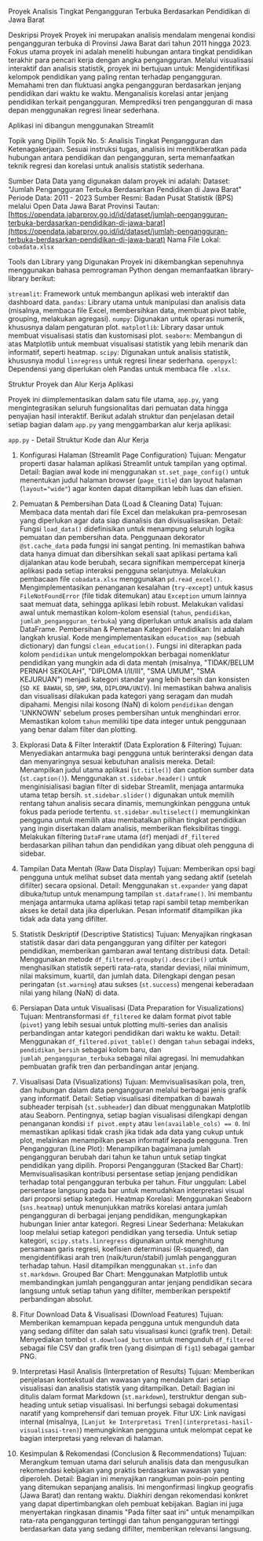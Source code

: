 Proyek Analisis Tingkat Pengangguran Terbuka Berdasarkan Pendidikan di Jawa Barat

Deskripsi Proyek
Proyek ini merupakan analisis mendalam mengenai kondisi pengangguran terbuka di Provinsi Jawa Barat dari tahun 2011 hingga 2023. Fokus utama proyek ini adalah meneliti hubungan antara tingkat pendidikan terakhir para pencari kerja dengan angka pengangguran. Melalui visualisasi interaktif dan analisis statistik, proyek ini bertujuan untuk:
 Mengidentifikasi kelompok pendidikan yang paling rentan terhadap pengangguran.
 Memahami tren dan fluktuasi angka pengangguran berdasarkan jenjang pendidikan dari waktu ke waktu.
 Menganalisis korelasi antar jenjang pendidikan terkait pengangguran.
 Memprediksi tren pengangguran di masa depan menggunakan regresi linear sederhana.

Aplikasi ini dibangun menggunakan Streamlit

Topik yang Dipilih
Topik No. 5: Analisis Tingkat Pengangguran dan Ketenagakerjaan. Sesuai instruksi tugas, analisis ini menitikberatkan pada hubungan antara pendidikan dan pengangguran, serta memanfaatkan teknik regresi dan korelasi untuk analisis statistik sederhana.

Sumber Data
Data yang digunakan dalam proyek ini adalah:
 Dataset: "Jumlah Pengangguran Terbuka Berdasarkan Pendidikan di Jawa Barat"
 Periode Data: 2011 - 2023
 Sumber Resmi: Badan Pusat Statistik (BPS) melalui Open Data Jawa Barat Provinsi
 Tautan: [https://opendata.jabarprov.go.id/id/dataset/jumlah-pengangguran-terbuka-berdasarkan-pendidikan-di-jawa-barat](https://opendata.jabarprov.go.id/id/dataset/jumlah-pengangguran-terbuka-berdasarkan-pendidikan-di-jawa-barat)
 Nama File Lokal: `cobadata.xlsx`

Tools dan Library yang Digunakan
Proyek ini dikembangkan sepenuhnya menggunakan bahasa pemrograman Python dengan memanfaatkan library-library berikut:

 `streamlit`: Framework untuk membangun aplikasi web interaktif dan dashboard data.
 `pandas`: Library utama untuk manipulasi dan analisis data (misalnya, membaca file Excel, membersihkan data, membuat pivot table, grouping, melakukan agregasi).
 `numpy`: Digunakan untuk operasi numerik, khususnya dalam pengaturan plot.
 `matplotlib`: Library dasar untuk membuat visualisasi statis dan kustomisasi plot.
 `seaborn`: Membangun di atas Matplotlib untuk membuat visualisasi statistik yang lebih menarik dan informatif, seperti heatmap.
 `scipy`: Digunakan untuk analisis statistik, khususnya modul `linregress` untuk regresi linear sederhana.
 `openpyxl`: Dependensi yang diperlukan oleh Pandas untuk membaca file `.xlsx`.

Struktur Proyek dan Alur Kerja Aplikasi

Proyek ini diimplementasikan dalam satu file utama, `app.py`, yang mengintegrasikan seluruh fungsionalitas dari pemuatan data hingga penyajian hasil interaktif. Berikut adalah struktur dan penjelasan detail setiap bagian dalam `app.py` yang menggambarkan alur kerja aplikasi:

 `app.py` - Detail Struktur Kode dan Alur Kerja

1.  Konfigurasi Halaman (Streamlit Page Configuration)
     Tujuan: Mengatur properti dasar halaman aplikasi Streamlit untuk tampilan yang optimal.
     Detail: Bagian awal kode ini menggunakan `st.set_page_config()` untuk menentukan judul halaman browser (`page_title`) dan layout halaman (`layout="wide"`) agar konten dapat ditampilkan lebih luas dan efisien.

2.  Pemuatan & Pembersihan Data (Load & Cleaning Data)
     Tujuan: Membaca data mentah dari file Excel dan melakukan pra-pemrosesan yang diperlukan agar data siap dianalisis dan divisualisasikan.
     Detail:
         Fungsi `load_data()` didefinisikan untuk menampung seluruh logika pemuatan dan pembersihan data.
         Penggunaan dekorator `@st.cache_data` pada fungsi ini sangat penting. Ini memastikan bahwa data hanya dimuat dan dibersihkan sekali saat aplikasi pertama kali dijalankan atau kode berubah, secara signifikan mempercepat kinerja aplikasi pada setiap interaksi pengguna selanjutnya.
         Melakukan pembacaan file `cobadata.xlsx` menggunakan `pd.read_excel()`.
         Mengimplementasikan penanganan kesalahan (`try-except`) untuk kasus `FileNotFoundError` (file tidak ditemukan) atau `Exception` umum lainnya saat memuat data, sehingga aplikasi lebih robust.
         Melakukan validasi awal untuk memastikan kolom-kolom esensial (`tahun`, `pendidikan`, `jumlah_pengangguran_terbuka`) yang diperlukan untuk analisis ada dalam DataFrame.
         Pembersihan & Pemetaan Kategori Pendidikan: Ini adalah langkah krusial. Kode mengimplementasikan `education_map` (sebuah dictionary) dan fungsi `clean_education()`. Fungsi ini diterapkan pada kolom `pendidikan` untuk mengelompokkan berbagai nomenklatur pendidikan yang mungkin ada di data mentah (misalnya, "TIDAK/BELUM PERNAH SEKOLAH", "DIPLOMA I/II/III", "SMA UMUM", "SMA KEJURUAN") menjadi kategori standar yang lebih bersih dan konsisten (`SD KE BAWAH`, `SD`, `SMP`, `SMA`, `DIPLOMA/UNIV`). Ini memastikan bahwa analisis dan visualisasi dilakukan pada kategori yang seragam dan mudah dipahami.
         Mengisi nilai kosong (NaN) di kolom `pendidikan` dengan 'UNKNOWN' sebelum proses pembersihan untuk menghindari error.
         Memastikan kolom `tahun` memiliki tipe data integer untuk penggunaan yang benar dalam filter dan plotting.

3.  Ekplorasi Data & Filter Interaktif (Data Exploration & Filtering)
     Tujuan: Menyediakan antarmuka bagi pengguna untuk berinteraksi dengan data dan menyaringnya sesuai kebutuhan analisis mereka.
     Detail:
         Menampilkan judul utama aplikasi (`st.title()`) dan caption sumber data (`st.caption()`).
         Menggunakan `st.sidebar.header()` untuk menginisialisasi bagian filter di sidebar Streamlit, menjaga antarmuka utama tetap bersih.
         `st.sidebar.slider()` digunakan untuk memilih rentang tahun analisis secara dinamis, memungkinkan pengguna untuk fokus pada periode tertentu.
         `st.sidebar.multiselect()` memungkinkan pengguna untuk memilih atau membatalkan pilihan tingkat pendidikan yang ingin disertakan dalam analisis, memberikan fleksibilitas tinggi.
         Melakukan filtering `DataFrame` utama (`df`) menjadi `df_filtered` berdasarkan pilihan tahun dan pendidikan yang dibuat oleh pengguna di sidebar.

4.  Tampilan Data Mentah (Raw Data Display)
     Tujuan: Memberikan opsi bagi pengguna untuk melihat subset data mentah yang sedang aktif (setelah difilter) secara opsional.
     Detail: Menggunakan `st.expander` yang dapat dibuka/tutup untuk menampung tampilan `st.dataframe()`. Ini membantu menjaga antarmuka utama aplikasi tetap rapi sambil tetap memberikan akses ke detail data jika diperlukan. Pesan informatif ditampilkan jika tidak ada data yang difilter.

5.  Statistik Deskriptif (Descriptive Statistics)
     Tujuan: Menyajikan ringkasan statistik dasar dari data pengangguran yang difilter per kategori pendidikan, memberikan gambaran awal tentang distribusi data.
     Detail: Menggunakan metode `df_filtered.groupby().describe()` untuk menghasilkan statistik seperti rata-rata, standar deviasi, nilai minimum, nilai maksimum, kuartil, dan jumlah data. Dilengkapi dengan pesan peringatan (`st.warning`) atau sukses (`st.success`) mengenai keberadaan nilai yang hilang (NaN) di data.

6.  Persiapan Data untuk Visualisasi (Data Preparation for Visualizations)
     Tujuan: Mentransformasi `df_filtered` ke dalam format pivot table (`pivot`) yang lebih sesuai untuk plotting multi-series dan analisis perbandingan antar kategori pendidikan dari waktu ke waktu.
     Detail: Menggunakan `df_filtered.pivot_table()` dengan `tahun` sebagai indeks, `pendidikan_bersih` sebagai kolom baru, dan `jumlah_pengangguran_terbuka` sebagai nilai agregasi. Ini memudahkan pembuatan grafik tren dan perbandingan antar jenjang.

7.  Visualisasi Data (Visualizations)
     Tujuan: Memvisualisasikan pola, tren, dan hubungan dalam data pengangguran melalui berbagai jenis grafik yang informatif.
     Detail: Setiap visualisasi ditempatkan di bawah subheader terpisah (`st.subheader`) dan dibuat menggunakan Matplotlib atau Seaborn. Pentingnya, setiap bagian visualisasi dilengkapi dengan penanganan kondisi `if pivot.empty` atau `len(available_cols) == 0`. Ini memastikan aplikasi tidak crash jika tidak ada data yang cukup untuk plot, melainkan menampilkan pesan informatif kepada pengguna.
         Tren Pengangguran (Line Plot): Menampilkan bagaimana jumlah pengangguran berubah dari tahun ke tahun untuk setiap tingkat pendidikan yang dipilih.
         Proporsi Pengangguran (Stacked Bar Chart): Memvisualisasikan kontribusi persentase setiap jenjang pendidikan terhadap total pengangguran terbuka per tahun. Fitur unggulan: Label persentase langsung pada bar untuk memudahkan interpretasi visual dari proporsi setiap kategori.
         Heatmap Korelasi: Menggunakan Seaborn (`sns.heatmap`) untuk menunjukkan matriks korelasi antara jumlah pengangguran di berbagai jenjang pendidikan, mengungkapkan hubungan linier antar kategori.
         Regresi Linear Sederhana: Melakukan loop melalui setiap kategori pendidikan yang tersedia. Untuk setiap kategori, `scipy.stats.linregress` digunakan untuk menghitung persamaan garis regresi, koefisien determinasi (R-squared), dan mengidentifikasi arah tren (naik/turun/stabil) jumlah pengangguran terhadap tahun. Hasil ditampilkan menggunakan `st.info` dan `st.markdown`.
         Grouped Bar Chart: Menggunakan Matplotlib untuk membandingkan jumlah pengangguran antar jenjang pendidikan secara langsung untuk setiap tahun yang difilter, memberikan perspektif perbandingan absolut.

8.  Fitur Download Data & Visualisasi (Download Features)
     Tujuan: Memberikan kemampuan kepada pengguna untuk mengunduh data yang sedang difilter dan salah satu visualisasi kunci (grafik tren).
     Detail: Menyediakan tombol `st.download_button` untuk mengunduh `df_filtered` sebagai file CSV dan grafik tren (yang disimpan di `fig1`) sebagai gambar PNG.

9.  Interpretasi Hasil Analisis (Interpretation of Results)
     Tujuan: Memberikan penjelasan kontekstual dan wawasan yang mendalam dari setiap visualisasi dan analisis statistik yang ditampilkan.
     Detail: Bagian ini ditulis dalam format Markdown (`st.markdown`), terstruktur dengan sub-heading untuk setiap visualisasi. Ini berfungsi sebagai dokumentasi naratif yang komprehensif dari temuan proyek. Fitur UX: Link navigasi internal (misalnya, `[Lanjut ke Interpretasi Tren](interpretasi-hasil-visualisasi-tren)`) memungkinkan pengguna untuk melompat cepat ke bagian interpretasi yang relevan di halaman.

10. Kesimpulan & Rekomendasi (Conclusion & Recommendations)
     Tujuan: Merangkum temuan utama dari seluruh analisis data dan mengusulkan rekomendasi kebijakan yang praktis berdasarkan wawasan yang diperoleh.
     Detail: Bagian ini menyajikan rangkuman poin-poin penting yang ditemukan sepanjang analisis. Ini mengonfirmasi lingkup geografis (Jawa Barat) dan rentang waktu. Diakhiri dengan rekomendasi konkret yang dapat dipertimbangkan oleh pembuat kebijakan. Bagian ini juga menyertakan ringkasan dinamis "Pada filter saat ini" untuk menampilkan rata-rata pengangguran tertinggi dan tahun pengangguran tertinggi berdasarkan data yang sedang difilter, memberikan relevansi langsung.

